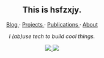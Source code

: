 ### 

<!--
**hsfzxjy/hsfzxjy** is a ✨ _special_ ✨ repository because its `README.md` (this file) appears on your GitHub profile.

Here are some ideas to get you started:

- 🔭 I’m currently working on ...
- 🌱 I’m currently learning ...
- 👯 I’m looking to collaborate on ...
- 🤔 I’m looking for help with ...
- 💬 Ask me about ...
- 📫 How to reach me: ...
- 😄 Pronouns: ...
- ⚡ Fun fact: ...
-->

<h2 align="center">This is hsfzxjy.</h2>
<p align="center">
  <a href="http://i.hsfzxjy.site/categories/Tech/">
  Blog
  </a><span> · </span>
  <a href="https://i.hsfzxjy.site/works/">
  Projects
  </a><span> · </span>
  <a href="https://i.hsfzxjy.site/works/#Publications">
  Publications
  </a><span> · </span>
  <a href="https://i.hsfzxjy.site/about/">
  About
  </a>
</p>
<p align="center"><em>I (ab)use tech to build cool things.</em></p>
<p align="center">
  <a href="https://github.com/hsfzxjy">
    <img src="https://github-readme-stats-hsfzxjy.vercel.app/api?username=hsfzxjy&show_icons=true&hide_border=true&count_private=true&hide_rank=true&include_all_commits=true"/>
  </a>
  <a href="https://github.com/hsfzxjy">
    <img src="https://github-readme-stats-hsfzxjy.vercel.app/api/top-langs/?username=hsfzxjy&layout=compact&hide_border=true&bg_color=ffffff&langs_count=10&hide=Component+Pascal,makefile,css,html,applescript,powershell" />
  </a>
 </p>
